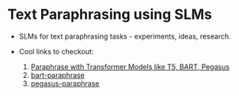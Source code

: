 # Text Paraphrasing using SLMs
* SLMs for text paraphrasing tasks - experiments, ideas, research.

* Cool links to checkout:
  1. [Paraphrase with Transformer Models like T5, BART, Pegasus](https://kantschants.com/paraphrasing-with-transformer-t5-bart-pegasus)
  2. [bart-paraphrase](https://huggingface.co/eugenesiow/bart-paraphrase)
  3. [pegasus-paraphrase](https://huggingface.co/tuner007/pegasus_paraphrase)

